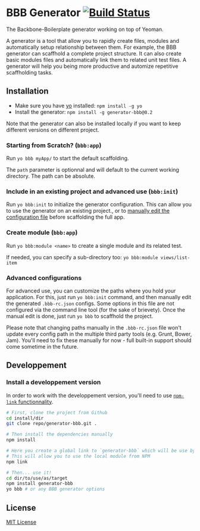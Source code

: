 BBB Generator [![Build Status](https://secure.travis-ci.org/SBoudrias/generator.png?branch=master)](https://travis-ci.org/backbone-boilerplate/generator)
====================================================================

The Backbone-Boilerplate generator working on top of Yeoman.

A generator is a tool that allow you to rapidly create files, modules and automatically setup
relationship between them. For example, the BBB generator can scaffhold a complete project
structure. It can also create basic modules files and automatically link them to related
unit test files. A generator will help you being more productive and automize repetitive
scaffholding tasks.


Installation
------------------------------

- Make sure you have [yo](https://github.com/yeoman/yo) installed:
    `npm install -g yo`
- Install the generator: `npm install -g generator-bbb@0.2`

Note that the generator can also be installed locally if you want to keep different versions
on different project.

### Starting from Scratch? (`bbb:app`)

Run `yo bbb myApp/` to start the default scaffolding.

The `path` parameter is optionnal and will default to the current working directory. The
path can be absolute.


### Include in an existing project and advanced use (`bbb:init`)

Run `yo bbb:init` to initialize the generator configuration. This can allow you to use
the generator on an existing project., or to [manually edit the configuration file](#advanced-configuration) before scaffolding the full app.

### Create module (`bbb:app`)

Run `yo bbb:module <name>` to create a single module and its related test.

If needed, you can specify a sub-directory too: `yo bbb:module views/list-item`

### Advanced configurations

For advanced use, you can customize the paths where you hold your application. For this,
just run `yo bbb:init` command, and then manually edit the generated `.bbb-rc.json` configs.
Some options in this file are not configured via the command line tool (for the sake of
brievety). Once the manual edit is done, just run `yo bbb` to scaffhold the project.

Please note that changing paths manually in the `.bbb-rc.json` file won't update every
config path in the multiple third party tools (e.g. Grunt, Bower, Jam). You'll need to fix
these manually for now - full built-in support should come sometime in the future.


Developpement
------------------------------

### Install a developpement version

In order to work with the developpement version, you'll need to use [`npm-link` functionnality](https://npmjs.org/doc/link.html).

``` bash
# First, clone the project from Github
cd install/dir
git clone repo/generator-bbb.git .

# Then install the dependencies manually
npm install

# Here you create a global link to `generator-bbb` which will be use by NPM
# This will allow you to use the local module from NPM
npm link

# Then... use it!
cd dir/to/use/as/target
npm install generator-bbb
yo bbb # or any BBB generator options
```


License
------------------------------

[MIT License](http://en.wikipedia.org/wiki/MIT_License)
